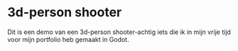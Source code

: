# 3d-person shooter
Dit is een demo van een 3d-person shooter-achtig iets die ik in mijn vrije tijd voor mijn portfolio heb gemaakt in Godot.
